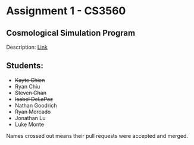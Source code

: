 # Assignment 1 - CS3560
## Cosmological Simulation Program

Description: [Link](assignment-1.pdf)

## Students:
* ~~Kayte Chien~~
* Ryan Chiu
* ~~Steven Chan~~
* ~~Isabel DeLaPaz~~
* Nathan Goodrich
* ~~Ryan Mercado~~
* Jonathan Lu
* Luke Monte

Names crossed out means their pull requests were accepted and merged.
